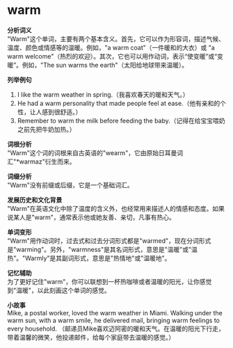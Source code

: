 # warm

**分析词义**  
"Warm"这个单词，主要有两个基本含义。首先，它可以作为形容词，描述气候、温度、颜色或情感等的温暖。例如，"a warm coat"（一件暖和的大衣）或 "a warm welcome"（热烈的欢迎）。其次，它也可以用作动词，表示“使变暖”或“变暖”。例如，"The sun warms the earth"（太阳给地球带来温暖）。

  

**列举例句**

  

1.  I like the warm weather in spring.（我喜欢春天的暖和天气。）
2.  He had a warm personality that made people feel at ease.（他有亲和的个性，让人感到很舒适。）
3.  Remember to warm the milk before feeding the baby.（记得在给宝宝喂奶之前先把牛奶加热。）

  

**词根分析**  
"Warm"这个词的词根来自古英语的"wearm"，它由原始日耳曼词汇"\*warmaz"衍生而来。

  

**词缀分析**  
"Warm"没有前缀或后缀，它是一个基础词汇。

  

**发展历史和文化背景**  
"Warm"在英语文化中除了温度的含义外，也经常用来描述人的情感和态度。如果说某人是"warm"，通常表示他或她友善、亲切，凡事有热心。

  

**单词变形**  
"Warm"用作动词时，过去式和过去分词形式都是"warmed"，现在分词形式是"warming"。另外，"warmness"是其名词形式，意思是"温暖"或"温热"。"Warmly"是其副词形式，意思是"热情地"或"温暖地"。

  

**记忆辅助**  
为了更好记住"warm"，你可以联想到一杯热咖啡或者温暖的阳光，让你感觉到"温暖"，以此刻画这个单词的感觉。

  

**小故事**  
Mike, a postal worker, loved the warm weather in Miami. Walking under the warm sun, with a warm smile, he delivered mail, bringing warm feelings to every household. （邮递员Mike喜欢迈阿密的暖和天气。在温暖的阳光下行走，带着温馨的微笑，他投递邮件，给每个家庭带去温暖的感觉。）
